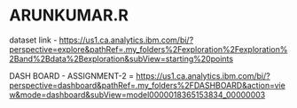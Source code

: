 # ARUNKUMAR.R
dataset link - https://us1.ca.analytics.ibm.com/bi/?perspective=explore&pathRef=.my_folders%2Fexploration%2Fexploration%2Band%2Bdata%2Bexploration&subView=starting%20points

DASH BOARD - ASSIGNMENT-2 = https://us1.ca.analytics.ibm.com/bi/?perspective=dashboard&pathRef=.my_folders%2FDASHBOARD&action=view&mode=dashboard&subView=model0000018365153834_00000003
